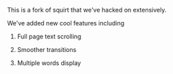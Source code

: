 This is a fork of squirt that we've hacked on extensively.

We've added new cool features including

1) Full page text scrolling

2) Smoother transitions

3) Multiple words display
